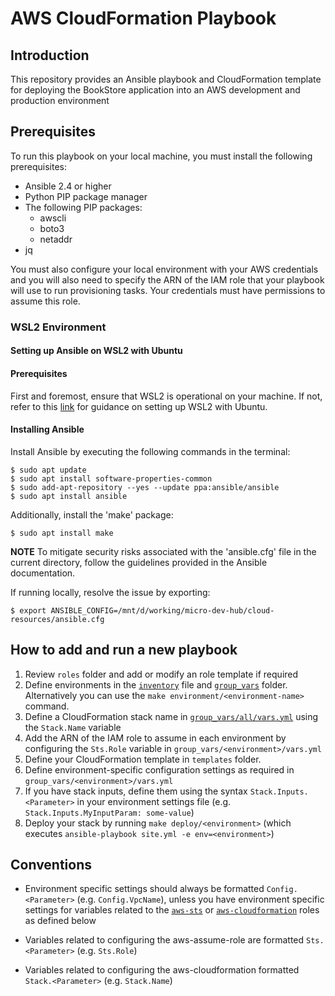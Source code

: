 # AWS CloudFormation Playbook

## Introduction

This repository provides an Ansible playbook and CloudFormation template for deploying the BookStore application into an AWS development and production environment
## Prerequisites

To run this playbook on your local machine, you must install the following prerequisites:

- Ansible 2.4 or higher
- Python PIP package manager
- The following PIP packages:
    - awscli
    - boto3
    - netaddr
- jq

You must also configure your local environment with your AWS credentials and you will also need to specify the ARN of the IAM role that your playbook will use to run provisioning tasks.  Your credentials must have permissions to assume this role.

### WSL2 Environment
#### Setting up Ansible on WSL2 with Ubuntu

#### Prerequisites

First and foremost, ensure that WSL2 is operational on your machine. If not, refer to this [link](<WSL2_SETUP_LINK>) for guidance on setting up WSL2 with Ubuntu.

#### Installing Ansible

Install Ansible by executing the following commands in the terminal:

```shell
$ sudo apt update
$ sudo apt install software-properties-common
$ sudo add-apt-repository --yes --update ppa:ansible/ansible
$ sudo apt install ansible
```
Additionally, install the 'make' package:

```shell
$ sudo apt install make
```
**NOTE**
To mitigate security risks associated with the 'ansible.cfg' file in the current directory, follow the guidelines provided in the Ansible documentation.

If running locally, resolve the issue by exporting:
```shell
$ export ANSIBLE_CONFIG=/mnt/d/working/micro-dev-hub/cloud-resources/ansible.cfg
```

## How to add and run a new playbook

1. Review `roles` folder and add or modify an role template if required
2. Define environments in the [`inventory`](./playbooks/inventory) file and [`group_vars`](./playbooks/group_vars) folder.  Alternatively you can use the `make environment/<environment-name>` command.
3. Define a CloudFormation stack name in [`group_vars/all/vars.yml`](./playbooks/group_vars/all/vars.yml) using the `Stack.Name` variable
4. Add the ARN of the IAM role to assume in each environment by configuring the `Sts.Role` variable in `group_vars/<environment>/vars.yml`
5. Define your CloudFormation template in `templates` folder.
6. Define environment-specific configuration settings as required in `group_vars/<environment>/vars.yml`
7. If you have stack inputs, define them using the syntax `Stack.Inputs.<Parameter>` in your environment settings file (e.g. `Stack.Inputs.MyInputParam: some-value`)
8. Deploy your stack by running `make deploy/<environment>` (which executes `ansible-playbook site.yml -e env=<environment>`)

## Conventions

- Environment specific settings should always be formatted `Config.<Parameter>` (e.g. `Config.VpcName`), unless you have environment specific settings for variables related to the [`aws-sts`](https://github.com/docker-production-aws/aws-sts) or [`aws-cloudformation`](https://github.com/docker-production-aws/aws-cloudformation) roles as defined below

- Variables related to configuring the aws-assume-role are formatted `Sts.<Parameter>` (e.g. `Sts.Role`)

- Variables related to configuring the aws-cloudformation formatted `Stack.<Parameter>` (e.g. `Stack.Name`)